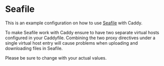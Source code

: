 # Seafile

This is an example configuration on how to use [Seafile](https://www.seafile.com/) with Caddy.

To make Seafile work with Caddy ensure to have two separate virtual hosts configured in your Caddyfile.
Combining the two proxy directives under a single virtual host entry will cause problems when uploading
and downloading files in Seafile.

Please be sure to change with your actual values.